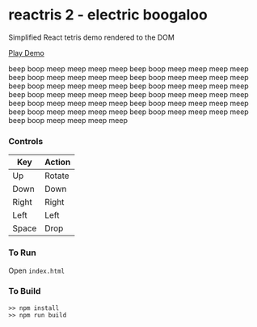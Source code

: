 
reactris 2 - electric boogaloo
========

Simplified React tetris demo rendered to the DOM

[Play Demo](http://jmorrell.github.io/reactris/)

beep boop meep meep meep meep
beep boop meep meep meep meep
beep boop meep meep meep meep
beep boop meep meep meep meep
beep boop meep meep meep meep
beep boop meep meep meep meep
beep boop meep meep meep meep
beep boop meep meep meep meep
beep boop meep meep meep meep
beep boop meep meep meep meep
beep boop meep meep meep meep
beep boop meep meep meep meep
beep boop meep meep meep meep

### Controls

| Key   | Action |
| ----- | ------ |
| Up    | Rotate |
| Down  | Down   |
| Right | Right  |
| Left  | Left   |
| Space | Drop   |

### To Run

Open `index.html`

### To Build

```
>> npm install
>> npm run build
```
